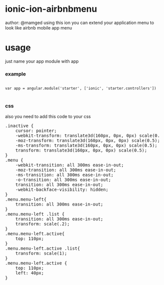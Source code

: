 ionic-ion-airbnbmenu
====================
author: @mamged
using this ion you can extend your application menu to look like airbnb mobile app menu<br>
<h1>usage</h1>
just name your app module with app
<h3>example</h3>
<code>
var app = angular.module('starter', ['ionic', 'starter.controllers'])
</code><br>
<h3>css</h3>
also you need to add this code to your css<br>
<pre>
.inactive {
    cursor: pointer;
    -webkit-transform: translate3d(160px, 0px, 0px) scale(0.5);
    -moz-transform: translate3d(160px, 0px, 0px) scale(0.5);
    -ms-transform: translate3d(160px, 0px, 0px) scale(0.5);
    transform: translate3d(160px, 0px, 0px) scale(0.5);
}
.menu {
    -webkit-transition: all 300ms ease-in-out;
    -moz-transition: all 300ms ease-in-out;
    -ms-transition: all 300ms ease-in-out;
    -o-transition: all 300ms ease-in-out;
    transition: all 300ms ease-in-out;
    -webkit-backface-visibility: hidden;
}
.menu.menu-left{
	transition: all 300ms ease-in-out;
}
.menu.menu-left .list {
    transition: all 300ms ease-in-out;
    transform: scale(.2);
}
.menu.menu-left.active{
	top: 110px;
}
.menu.menu-left.active .list{
	transform: scale(1);
}
.menu.menu-left.active {
    top: 110px;
    left: 40px;
}
</pre>
